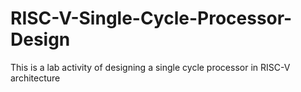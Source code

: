 # RISC-V-Single-Cycle-Processor-Design
This is a lab activity of designing a single cycle processor in RISC-V architecture
